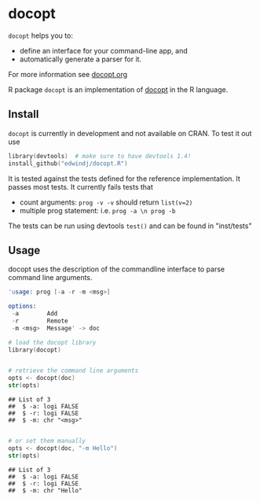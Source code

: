 docopt
========================================================

`docopt` helps you to:

- define an interface for your command-line app, and
- automatically generate a parser for it.

For more information see [docopt.org](http://docopt.org)

R package `docopt` is an implementation of [docopt](http://docopt.org) in the R language.

Install
-------

`docopt` is currently in development and not available on CRAN.
To test it out use

```S
library(devtools)  # make sure to have devtools 1.4!
install_github("edwindj/docopt.R")
```


It is tested against the tests defined for the reference implementation.
It passes most tests. It currently fails tests that 

- count arguments: `prog -v -v` should return `list(v=2)`
- multiple prog statement: i.e. `prog -a \n prog -b`

The tests can be run using devtools `test()` and can be found in "inst/tests"

Usage
-----

docopt uses the description of the commandline interface to parse command line
arguments.


```S
'usage: prog [-a -r -m <msg>]

options:
 -a        Add
 -r        Remote
 -m <msg>  Message' -> doc

# load the docopt library
library(docopt)
```

```S

# retrieve the command line arguments
opts <- docopt(doc)
str(opts)
```

```
## List of 3
##  $ -a: logi FALSE
##  $ -r: logi FALSE
##  $ -m: chr "<msg>"
```

```S

# or set them manually
opts <- docopt(doc, "-m Hello")
str(opts)
```

```
## List of 3
##  $ -a: logi FALSE
##  $ -r: logi FALSE
##  $ -m: chr "Hello"
```
